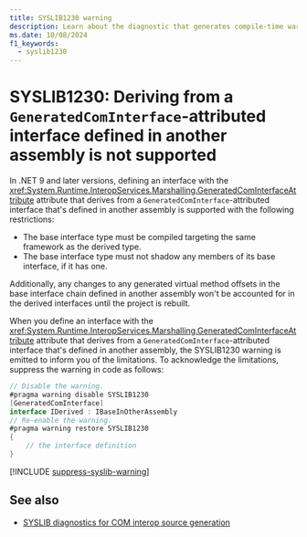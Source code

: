 ```yaml
---
title: SYSLIB1230 warning
description: Learn about the diagnostic that generates compile-time warning SYSLIB1230.
ms.date: 10/08/2024
f1_keywords:
  - syslib1230
---
```


# SYSLIB1230: Deriving from a `GeneratedComInterface`-attributed interface defined in another assembly is not supported

In .NET 9 and later versions, defining an interface with the <xref:System.Runtime.InteropServices.Marshalling.GeneratedComInterfaceAttribute> attribute that derives from a `GeneratedComInterface`-attributed interface that's defined in another assembly is supported with the following restrictions:

- The base interface type must be compiled targeting the same framework as the derived type.
- The base interface type must not shadow any members of its base interface, if it has one.

Additionally, any changes to any generated virtual method offsets in the base interface chain defined in another assembly won't be accounted for in the derived interfaces until the project is rebuilt.

When you define an interface with the <xref:System.Runtime.InteropServices.Marshalling.GeneratedComInterfaceAttribute> attribute that derives from a `GeneratedComInterface`-attributed interface that's defined in another assembly, the SYSLIB1230 warning is emitted to inform you of the limitations. To acknowledge the limitations, suppress the warning in code as follows:

```csharp
// Disable the warning.
#pragma warning disable SYSLIB1230
[GeneratedComInterface]
interface IDerived : IBaseInOtherAssembly
// Re-enable the warning.
#pragma warning restore SYSLIB1230
{
    // the interface definition
}
```

[!INCLUDE [suppress-syslib-warning](includes/suppress-source-generator-diagnostics.md)]

## See also

- [SYSLIB diagnostics for COM interop source generation](syslib-cominteropgenerator.md)
